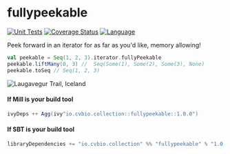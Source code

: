 # fullypeekable

[![Unit Tests](https://github.com/clintval/fullypeekable/actions/workflows/unit-tests.yml/badge.svg?branch=main)](https://github.com/clintval/fullypeekable/actions/workflows/unit-tests.yml)
[![Coverage Status](https://codecov.io/gh/clintval/fullypeekable/branch/main/graph/badge.svg)](https://codecov.io/gh/clintval/fullypeekable)
[![Language](https://img.shields.io/badge/language-scala-c22d40.svg)](https://www.scala-lang.org/)

Peek forward in an iterator for as far as you'd like, memory allowing!

```scala
val peekable = Seq(1, 2, 3).iterator.fullyPeekable
peekable.liftMany(0, 3) //  Seq(Some(1), Some(2), Some(3), None)
peekable.toSeq // Seq(1, 2, 3)
```

![Laugavegur Trail, Iceland](.github/img/cover.jpg)

#### If Mill is your build tool

```scala
ivyDeps ++ Agg(ivy"io.cvbio.collection::fullypeekable::1.0.0")
```

#### If SBT is your build tool

```scala
libraryDependencies += "io.cvbio.collection" %% "fullypeekable" % "1.0.0"
```
